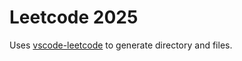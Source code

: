 # Leetcode 2025

Uses [vscode-leetcode](https://github.com/LeetCode-OpenSource/vscode-leetcode) to generate directory and files.
